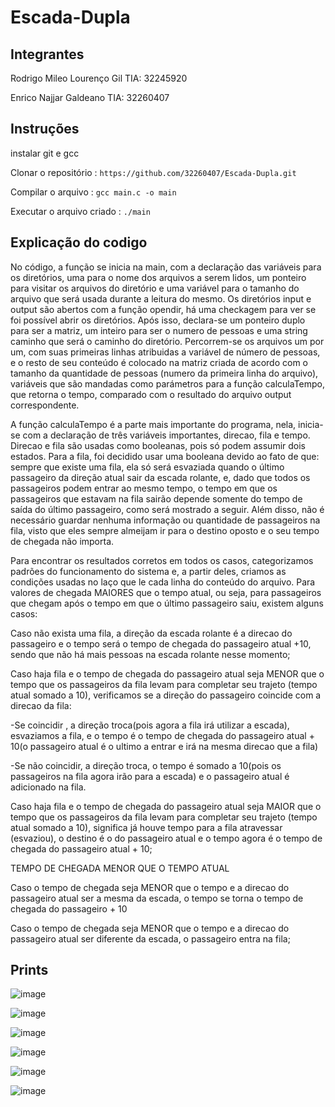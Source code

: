 # Escada-Dupla
## Integrantes
Rodrigo Mileo Lourenço Gil TIA: 32245920

Enrico Najjar Galdeano TIA: 32260407

## Instruções
instalar git e gcc

Clonar o repositório : `https://github.com/32260407/Escada-Dupla.git`

Compilar o arquivo : `gcc main.c -o main`

Executar o arquivo criado : `./main`

## Explicação do codigo


  No código, a função se inicia na main, com a declaração das variáveis para os
diretórios, uma para o nome dos arquivos a serem lidos, um ponteiro para visitar
os arquivos do diretório e uma variável para o tamanho do arquivo que será usada
durante a leitura do mesmo. Os diretórios input e output são abertos com a
função opendir, há uma checkagem para ver se foi possível abrir os diretórios.
Após isso, declara-se um ponteiro duplo para ser a matriz, um inteiro para ser o
numero de pessoas e uma string caminho que será o caminho do diretório.
Percorrem-se os arquivos um por um, com suas primeiras linhas atribuidas a
variável de número de pessoas, e o resto de seu conteúdo é colocado na matriz
criada de acordo com o tamanho da quantidade de pessoas (numero da primeira
linha do arquivo), variáveis que são mandadas como parámetros para a função
calculaTempo, que retorna o tempo, comparado com o resultado do arquivo output
correspondente.

  A função calculaTempo é a parte mais importante do programa, nela, inicia-se
com a declaração de três variáveis importantes, direcao, fila e tempo. Direcao e
fila são usadas como booleanas, pois só podem assumir dois estados. Para a fila,
foi decidido usar uma booleana devido ao fato de que: sempre que existe uma
fila, ela só será esvaziada quando o último passageiro da direção atual sair da
escada rolante, e, dado que todos os passageiros podem entrar ao mesmo tempo, o
tempo em que os passageiros que estavam na fila sairão depende somente do tempo
de saída do último passageiro, como será mostrado a seguir. Além disso, não é
necessário guardar nenhuma informação ou quantidade de passageiros na fila,
visto que eles sempre almeijam ir para o destino oposto e o seu tempo de chegada
não importa.


  Para encontrar os resultados corretos em todos os casos, categorizamos padrões
do funcionamento do sistema e, a partir deles, criamos as condições usadas no
laço que le cada linha do conteúdo do arquivo. Para valores de chegada MAIORES
que o tempo atual, ou seja, para passageiros que chegam após o tempo em que o
último passageiro saiu, existem alguns casos:

  Caso não exista uma fila, a direção da escada rolante é a direcao do passageiro e o tempo será o tempo de chegada do passageiro atual +10, sendo que não há mais pessoas na escada rolante nesse momento; 
  
  Caso haja fila e o tempo de chegada do passageiro atual seja MENOR que o tempo que os passageiros da fila levam para completar seu trajeto (tempo atual somado a 10), verificamos se a direção do passageiro coincide com a direcao da fila:
  
  -Se coincidir , a direção troca(pois agora a fila irá utilizar a escada), esvaziamos a fila, e o tempo é o tempo de chegada do passageiro atual + 10(o passageiro atual é o ultimo a entrar e irá na mesma direcao que a fila)
        
  -Se não coincidir, a direção troca, o tempo é somado a 10(pois os passageiros na fila agora irão para a escada) e o passageiro atual é adicionado na fila.
        
  Caso haja fila e o tempo de chegada do passageiro atual seja MAIOR que o tempo que os passageiros da fila levam para completar seu trajeto (tempo atual somado a 10), significa já houve tempo para a fila atravessar (esvaziou), o destino é o do passageiro atual e o tempo agora é o tempo de chegada do passageiro atual + 10;


TEMPO DE CHEGADA MENOR QUE O TEMPO ATUAL

  Caso o tempo de chegada seja MENOR que o tempo e a direcao do passageiro atual ser a mesma da escada, o tempo se torna o tempo de chegada do passageiro + 10
  
  Caso o tempo de chegada seja MENOR que o tempo  e a direcao do passageiro atual ser diferente da escada, o passageiro entra na fila;



## Prints
![image](https://github.com/32260407/Escada-Dupla/assets/142501084/a74582e6-4cd1-4551-82c1-b82da4d5024b)

![image](https://github.com/32260407/Escada-Dupla/assets/142501084/dcb24ae2-d278-4541-80b6-9e1cfcfd65bb)

![image](https://github.com/32260407/Escada-Dupla/assets/142501084/4b267f34-623d-4b96-a8bd-419b73b21a06)

![image](https://github.com/32260407/Escada-Dupla/assets/142501084/8bc7a0f3-147e-4167-a637-5174dc669b40)

![image](https://github.com/32260407/Escada-Dupla/assets/142501084/8635f21f-c03f-4b71-8acf-2c05d3c833cf)

![image](https://github.com/32260407/Escada-Dupla/assets/142501084/2824945c-cf34-4b5c-a0c8-50166ab08a51)






